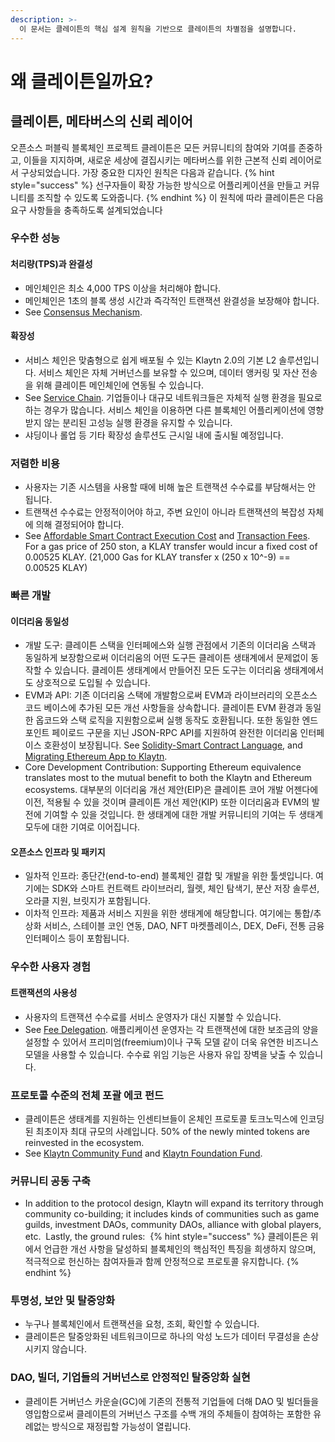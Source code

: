 ```yaml
---
description: >-
  이 문서는 클레이튼의 핵심 설계 원칙을 기반으로 클레이튼의 차별점을 설명합니다.
---
```


# 왜 클레이튼일까요?<a id="why-klaytn"></a>

## 클레이튼, 메타버스의 신뢰 레이어<a id="klaytn-as-a-trust-layer-of-metaverse"></a>
​오픈소스 퍼블릭 블록체인 프로젝트 클레이튼은 모든 커뮤니티의 참여와 기여를 존중하고, 이들을 지지하며, 새로운 세상에 결집시키는 메타버스를 위한 근본적 신뢰 레이어로서 구상되었습니다. 가장 중요한 디자인 원칙은 다음과 같습니다.
{% hint style="success" %}
선구자들이 확장 가능한 방식으로 어플리케이션을 만들고 커뮤니티를 조직할 수 있도록 도와줍니다.
{% endhint %}
​이 원칙에 따라 클레이튼은 다음 요구 사항들을 충족하도록 설계되었습니다​
### 우수한 성능<a id="high-performance"></a>
#### 처리량(TPS)과 완결성<a id="throughput-and-finality"></a>
- 메인체인은 최소 4,000 TPS 이상을 처리해야 합니다.
- 메인체인은 1초의 블록 생성 시간과 즉각적인 트랜잭션 완결성을 보장해야 합니다.
- See [Consensus Mechanism][]. ​
#### 확장성 <a id="scalability"></a>
- 서비스 체인은 맞춤형으로 쉽게 배포될 수 있는 Klaytn 2.0의 기본 L2 솔루션입니다. 서비스 체인은 자체 거버넌스를 보유할 수 있으며, 데이터 앵커링 및 자산 전송을 위해 클레이튼 메인체인에 연동될 수 있습니다.
- See [Service Chain][]. 기업들이나 대규모 네트워크들은 자체적 실행 환경을 필요로 하는 경우가 많습니다. 서비스 체인을 이용하면 다른 블록체인 어플리케이션에 영향 받지 않는 분리된 고성능 실행 환경을 유지할 수 있습니다.
- 샤딩이나 롤업 등 기타 확장성 솔루션도 근시일 내에 출시될 예정입니다. ​
### 저렴한 비용  <a id="low-cost"></a>
- 사용자는 기존 시스템을 사용할 때에 비해 높은 트랜잭션 수수료를 부담해서는 안 됩니다.
- 트랜잭션 수수료는 안정적이어야 하고, 주변 요인이 아니라 트랜잭션의 복잡성 자체에 의해 결정되어야 합니다.
- See [Affordable Smart Contract Execution Cost][] and [Transaction Fees][]. For a gas price of 250 ston, a KLAY transfer would incur a fixed cost of 0.00525 KLAY. (21,000 Gas for KLAY transfer x (250 x 10^-9) == 0.00525 KLAY) ​
### 빠른 개발<a id="rapid-development"></a>
#### 이더리움 동일성<a id="ethereum-compatibility"></a>
- 개발 도구: 클레이튼 스택을 인터페에스와 실행 관점에서 기존의 이더리움 스택과 동일하게 보장함으로써 이더리움의 어떤 도구든 클레이튼 생태계에서 문제없이 동작할 수 있습니다. 클레이튼 생태계에서 만들어진 모든 도구는 이더리움 생태계에서도 상호적으로 도입될 수 있습니다.
- EVM과 API: 기존 이더리움 스택에 개발함으로써 EVM과 라이브러리의 오픈소스 코드 베이스에 추가된 모든 개선 사항들을 상속합니다. 클레이튼 EVM 환경과 동일한 옵코드와 스택 로직을 지원함으로써 실행 동작도 호환됩니다. 또한 동일한 엔드포인트 페이로드 구문을 지닌 JSON-RPC API를 지원하여 완전한 이더리움 인터페이스 호환성이 보장됩니다. See [Solidity-Smart Contract Language][], and [Migrating Ethereum App to Klaytn][].
- Core Development Contribution: Supporting Ethereum equivalence translates most to the mutual benefit to both the Klaytn and Ethereum ecosystems. 대부분의 이더리움 개선 제안(EIP)은 클레이튼 코어 개발 어젠다에 이전, 적용될 수 있을 것이며 클레이튼 개선 제안(KIP) 또한 이더리움과 EVM의 발전에 기여할 수 있을 것입니다. 한 생태계에 대한 개발 커뮤니티의 기여는 두 생태계 모두에 대한 기여로 이어집니다. ​
#### 오픈소스 인프라 및 패키지<a id="open-source-infrastructure-and-package"></a>
- 일차적 인프라: 종단간(end-to-end) 블록체인 결합 및 개발을 위한 툴셋입니다. 여기에는 SDK와 스마트 컨트랙트 라이브러리, 월렛, 체인 탐색기, 분산 저장 솔루션, 오라클 지원, 브릿지가 포함됩니다.
- 이차적 인프라: 제품과 서비스 지원을 위한 생태계에 해당합니다. 여기에는 통합/추상화 서비스, 스테이블 코인 연동, DAO, NFT 마켓플레이스, DEX, DeFi, 전통 금융 인터페이스 등이 포함됩니다. ​
### 우수한 사용자 경험<a id="enhanced-user-experience"></a>
#### 트랜잭션의 사용성 <a id="usability-in-transaction"></a>
- 사용자의 트랜잭션 수수료를 서비스 운영자가 대신 지불할 수 있습니다.
- See [Fee Delegation][]. 애플리케이션 운영자는 각 트랜잭션에 대한 보조금의 양을 설정할 수 있어서 프리미엄(freemium)이나 구독 모델 같이 더욱 유연한 비즈니스 모델을 사용할 수 있습니다. 수수료 위임 기능은 사용자 유입 장벽을 낮출 수 있습니다. ​ ​
### 프로토콜 수준의 전체 포괄 에코 펀드<a id="contribution-reward"></a>
- 클레이튼은 생태계를 지원하는 인센티브들이 온체인 프로토콜 토크노믹스에 인코딩된 최초이자 최대 규모의 사례입니다. 50% of the newly minted tokens are reinvested in the ecosystem.
- See [Klaytn Community Fund](./design/token-economy.md#klaytn-community-fund) and [Klaytn Foundation Fund](./design/token-economy.md#klaytn-foundation-fund). ​ ​
### 커뮤니티 공동 구축<a id="community-co-building"></a>
- In addition to the protocol design, Klaytn will expand its territory through community co-building; it includes kinds of communities such as game guilds, investment DAOs, community DAOs, alliance with global players, etc. ​ Lastly, the ground rules: ​
{% hint style="success" %}
클레이튼은 위에서 언급한 개선 사항을 달성하되 블록체인의 핵심적인 특징을 희생하지 않으며, 적극적으로 헌신하는 참여자들과 함께 안정적으로 프로토콜 유지합니다.
{% endhint %}

### 투명성, 보안 및 탈중앙화<a id="transparency-security-and-decentralization"></a>
- 누구나 블록체인에서 트랜잭션을 요청, 조회, 확인할 수 있습니다.
- 클레이튼은 탈중앙화된 네트워크이므로 하나의 악성 노드가 데이터 무결성을 손상시키지 않습니다. ​
### DAO, 빌더, 기업들의 거버넌스로 안정적인 탈중앙화 실현<a id="governance-by-trusted-entities"></a>
- 클레이튼 거버넌스 카운슬(GC)에 기존의 전통적 기업들에 더해 DAO 및 빌더들을 영입함으로써 클레이튼의 거버넌스 구조를 수백 개의 주체들이 참여하는 포함한 유례없는 방식으로 재정립할 가능성이 열립니다.

[Consensus Mechanism]: design/consensus-mechanism.md
[Affordable Smart Contract Execution Cost]: design/computation/klaytn-smart-contract.md#affordable-smart-contract-execution-cost
[Transaction Fees]: design/transaction-fees/transaction-fees.md
[Fee Delegation]: design/transactions/README.md#fee-delegation
[Service Chain]: scaling-solutions.md#service-chain
[Solidity-Smart Contract Language]: ../smart-contract/solidity-smart-contract-language.md
[Migrating Ethereum App to Klaytn]: ../dapp/tutorials/migrating-ethereum-app-to-klaytn.md
